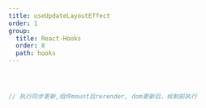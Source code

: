 ```yaml
---
title: useUpdateLayoutEffect
order: 1
group:
  title: React-Hooks
  order: 8
  path: hooks
---
```



```jsx



// 执行同步更新,组件mount后rerender, dom更新后，绘制前执行



```
